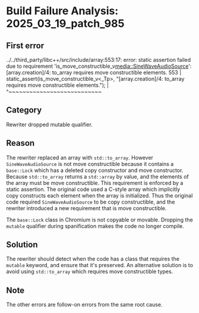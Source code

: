 # Build Failure Analysis: 2025_03_19_patch_985

## First error

../../third_party/libc++/src/include/array:553:17: error: static assertion failed due to requirement 'is_move_constructible_v<media::SineWaveAudioSource>': [array.creation]/4: to_array requires move constructible elements.
  553 |   static_assert(is_move_constructible_v<_Tp>, "[array.creation]/4: to_array requires move constructible elements.");
      |                 ^~~~~~~~~~~~~~~~~~~~~~~~~~~~

## Category
Rewriter dropped mutable qualifier.

## Reason
The rewriter replaced an array with `std::to_array`. However `SineWaveAudioSource` is not move constructible because it contains a `base::Lock` which has a deleted copy constructor and move constructor. Because `std::to_array` returns a `std::array` by value, and the elements of the array must be move constructible. This requirement is enforced by a static assertion.
The original code used a C-style array which implicitly copy constructs each element when the array is initialized. Thus the original code required `SineWaveAudioSource` to be copy constructible, and the rewriter introduced a new requirement that is move constructible.

The `base::Lock` class in Chromium is not copyable or movable. Dropping the `mutable` qualifier during spanification makes the code no longer compile.

## Solution
The rewriter should detect when the code has a class that requires the `mutable` keyword, and ensure that it's preserved. An alternative solution is to avoid using `std::to_array` which requires move constructible types.

## Note
The other errors are follow-on errors from the same root cause.